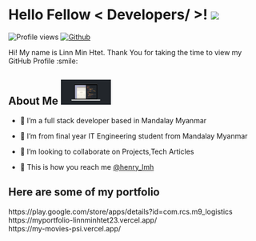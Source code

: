 
<h1> Hello Fellow < Developers/ >! <img src = "https://raw.githubusercontent.com/MartinHeinz/MartinHeinz/master/wave.gif" width = 30px></h1>
<p align='center'>
</p>


![Profile views](https://visitor-badge.glitch.me/badge?page_id=linnminhtet23.linnminhtet23)
[![Github](https://img.shields.io/github/followers/linnminhtet23?label=Follow&style=social)](https://github.com/linnminhtet23)

<div size='20px'> Hi! My name is Linn Min Htet. Thank You for taking the time to view my GitHub Profile :smile: 
</div>

<h2> About Me <img src = "https://github.com/linnminhtet23/linnminhtet23/blob/main/code.gif?raw=true" width = 100px></h2>



- 🔭 I’m a full stack developer based in Mandalay Myanmar

- 🌱 I’m from final year IT Engineering student from Mandalay Myanmar

- 👯 I’m looking to collaborate on Projects,Tech Articles 

 - 💬 This is how you reach me <a href="https://www.facebook.com/linnmin.htet23"> @henry_lmh </a>
 
 <div>
  <h2> Here are some of my portfolio</h2>
  <div> https://play.google.com/store/apps/details?id=com.rcs.m9_logistics </div>
  <div> https://myportfolio-linnminhtet23.vercel.app/ </div>
  <div>https://my-movies-psi.vercel.app/</div>
 </div>

  


